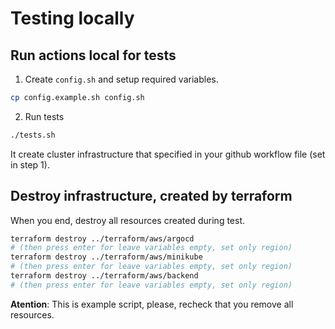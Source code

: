 # Testing locally

## Run actions local for tests

1. Create `config.sh` and setup required variables.

```bash
cp config.example.sh config.sh
```

2. Run tests

```bash
./tests.sh
```

It create cluster infrastructure that specified in your github workflow file (set in step 1).

## Destroy infrastructure, created by terraform

When you end, destroy all resources created during test.

```bash
terraform destroy ../terraform/aws/argocd
# (then press enter for leave variables empty, set only region)
terraform destroy ../terraform/aws/minikube
# (then press enter for leave variables empty, set only region)
terraform destroy ../terraform/aws/backend
# (then press enter for leave variables empty, set only region)
```

**Atention**: This is example script, please, recheck that you remove all resources.
